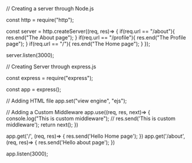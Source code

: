 // Creating a server through Node.js

const http = require("http");

const server = http.createServer((req, res)=> {
  if(req.url == "/about"){
    res.end("The About page");
  }
  if(req.url == "/profile"){
    res.end("The Profile page");
  }
  if(req.url == "/"){
    res.end("The Home page");
  }
});

server.listen(3000);


// Creating Server through express.js

const express = require("express");

const app = express();

// Adding HTML file
app.set("view engine", "ejs");

// Adding a Custom Middleware
app.use((req, res, next)=> {
  console.log("This is custom middleware");
  // res.send('This is custom middleware');
  return next();
})

app.get('/', (req, res)=> {
  res.send('Hello Home page');
})
app.get('/about', (req, res)=> {
  res.send('Hello about page');
})

app.listen(3000);